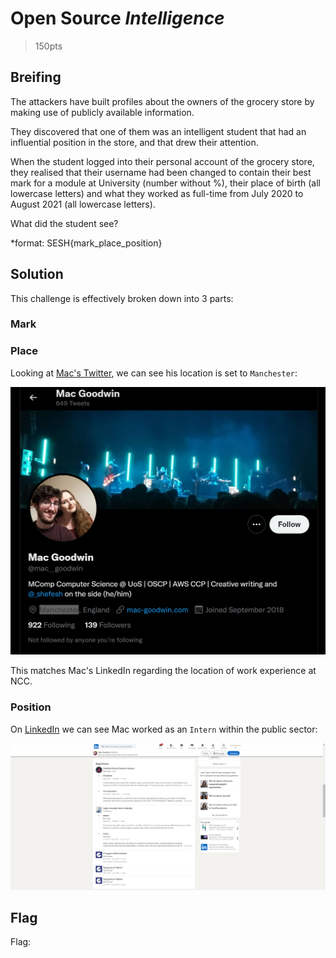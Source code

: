 # Open Source *Intelligence*
> 150pts

## Breifing
The attackers have built profiles about the owners of the grocery store by making use of publicly available information.

They discovered that one of them was an intelligent student that had an influential position in the store, and that drew their attention.

When the student logged into their personal account of the grocery store, they realised that their username had been changed to contain their best mark for a module at University (number without %), their place of birth (all lowercase letters) and what they worked as full-time from July 2020 to August 2021 (all lowercase letters).

What did the student see?

*format: SESH{mark_place_position}

## Solution
This challenge is effectively broken down into 3 parts:

### Mark

### Place
Looking at [Mac's Twitter](https://twitter.com/mac__goodwin), we can see his location is set to `Manchester`:

![Twitter.png](Twitter.png)

This matches Mac's LinkedIn regarding the location of work experience at NCC.

### Position
On [LinkedIn](https://www.linkedin.com/in/mac-goodwin/) we can see Mac worked as an `Intern` within the public sector:

![LinkedIn.png](LinkedIn.png)

## Flag
Flag: ` `